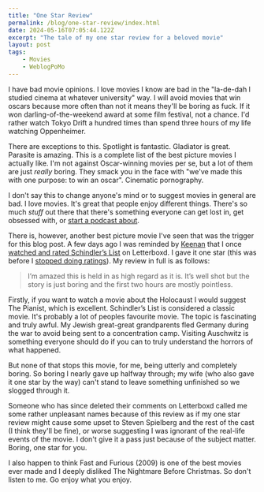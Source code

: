 ```yaml
---
title: "One Star Review"
permalink: /blog/one-star-review/index.html
date: 2024-05-16T07:05:44.122Z
excerpt: "The tale of my one star review for a beloved movie"
layout: post
tags:
    - Movies
    - WeblogPoMo
---
```


I have bad movie opinions. I love movies I know are bad in the "la-de-dah I studied cinema at whatever university" way. I will avoid movies that win oscars because more often than not it means they'll be boring as fuck. If it won darling-of-the-weekend award at some film festival, not a chance. I'd rather watch Tokyo Drift a hundred times than spend three hours of my life watching Oppenheimer.

There are exceptions to this. Spotlight is fantastic. Gladiator is great. Parasite is amazing. This is a complete list of the best picture movies I actually like. I'm not against Oscar-winning movies per se, but a lot of them are just _really_ boring. They smack you in the face with "we've made this with one purpose: to win an oscar". Cinematic pornography.

I don't say this to change anyone's mind or to suggest movies in general are bad. I love movies. It's great that people enjoy different things. There's so much _stuff_ out there that there's something everyone can get lost in, get obsessed with, or [start a podcast about](https://wegot.family).

There is, however, another best picture movie I've seen that was the trigger for this blog post. A few days ago I was reminded by [Keenan](https://gkeenan.co) that I once [watched and rated Schindler’s List](https://letterboxd.com/rknightuk/film/schindlers-list/) on Letterboxd. I gave it one star (this was before I [stopped doing ratings](https://rknight.me/blog/no-more-ratings/)). My review in full is as follows:

> I’m amazed this is held in as high regard as it is. It’s well shot but the story is just boring and the first two hours are mostly pointless.

Firstly, if you want to watch a movie about the Holocaust I would suggest The Pianist, which is excellent. Schindler’s List is considered a classic movie. It's probably a lot of peoples favourite movie. The topic is fascinating and truly awful. My Jewish great-great grandparents fled Germany during the war to avoid being sent to a concentration camp. Visiting Auschwitz is something everyone should do if you can to truly understand the horrors of what happened. 

But none of that stops this movie, for me, being utterly and completely boring. So boring I nearly gave up halfway through; my wife (who also gave it one star by the way) can't stand to leave something unfinished so we slogged through it. 

Someone who has since deleted their comments on Letterboxd called me some rather unpleasant names because of this review as if my one star review might cause some upset to Steven Spielberg and the rest of the cast (I think they'll be fine), or worse suggesting I was ignorant of the real-life events of the movie. I don't give it a pass just because of the subject matter. Boring, one star for you.

I also happen to think Fast and Furious (2009) is one of the best movies ever made and I deeply disliked The Nightmare Before Christmas. So don't listen to me. Go enjoy what you enjoy.


